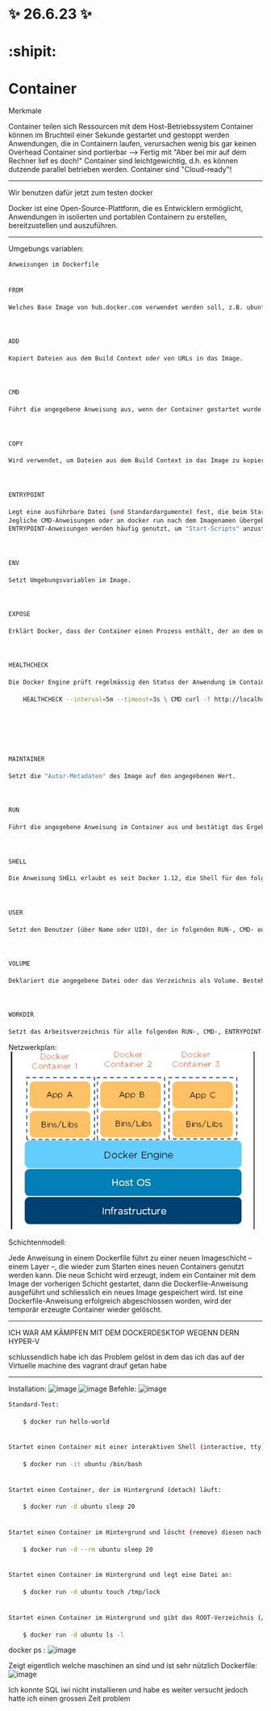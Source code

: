 # :sparkles: 26.6.23 :sparkles: 
# :shipit:
# Container
Merkmale 

Container teilen sich Ressourcen mit dem Host-Betriebssystem
Container können im Bruchteil einer Sekunde gestartet und gestoppt werden
Anwendungen, die in Containern laufen, verursachen wenig bis gar keinen Overhead
Container sind portierbar --> Fertig mit "Aber bei mir auf dem Rechner lief es doch!"
Container sind leichtgewichtig, d.h. es können dutzende parallel betrieben werden.
Container sind "Cloud-ready"!

---------------------- 
Wir benutzen dafür jetzt zum testen docker

Docker ist eine Open-Source-Plattform, die es Entwicklern ermöglicht, Anwendungen in isolierten und portablen Containern zu erstellen, bereitzustellen und auszuführen.

---
Umgebungs variablen:
```bash
Anweisungen im Dockerfile 


FROM

Welches Base Image von hub.docker.com verwendet werden soll, z.B. ubuntu:16.04



ADD

Kopiert Dateien aus dem Build Context oder von URLs in das Image.



CMD

Führt die angegebene Anweisung aus, wenn der Container gestartet wurde. Ist auch ein ENTRYPOINT definiert, wird die Anweisung als Argument für ENTRYPOINT verwendet.



COPY

Wird verwendet, um Dateien aus dem Build Context in das Image zu kopieren. Es gibt die zwei Formen COPY src dest und COPY ["src", "dest"]. Das JSON-Array-Format ist notwendig, wenn die Pfade Leerzeichen enthalten.



ENTRYPOINT

Legt eine ausführbare Datei (und Standardargumente) fest, die beim Start des Containers laufen soll.
Jegliche CMD-Anweisungen oder an docker run nach dem Imagenamen übergebenen Argumente werden als Parameter an das Executable durchgereicht.
ENTRYPOINT-Anweisungen werden häufig genutzt, um "Start-Scripts" anzustossen, die Variablen und Services initialisieren, bevor andere übergebene Argumente ausgewertet werden.



ENV

Setzt Umgebungsvariablen im Image.



EXPOSE

Erklärt Docker, dass der Container einen Prozess enthält, der an dem oder den angegebenen Port(s) lauscht.



HEALTHCHECK

Die Docker Engine prüft regelmässig den Status der Anwendung im Container.

    HEALTHCHECK --interval=5m --timeout=3s \ CMD curl -f http://localhost/ || exit 1`






MAINTAINER

Setzt die "Autor-Metadaten" des Image auf den angegebenen Wert.



RUN

Führt die angegebene Anweisung im Container aus und bestätigt das Ergebnis.



SHELL

Die Anweisung SHELL erlaubt es seit Docker 1.12, die Shell für den folgenden RUN-Befehl zu setzten. So ist es möglich, dass nun auch direkt bash, zsh oder Powershell-Befehle in einem Dockerfile genutzt werden können.



USER

Setzt den Benutzer (über Name oder UID), der in folgenden RUN-, CMD- oder ENTRYPOINT-Anweisungen genutzt werden soll.



VOLUME

Deklariert die angegebene Datei oder das Verzeichnis als Volume. Besteht die Datei oder das Verzeichnis schon im Image, wird sie bzw. es in das Volume kopiert, wenn der Container gestartet wird.



WORKDIR

Setzt das Arbeitsverzeichnis für alle folgenden RUN-, CMD-, ENTRYPOINT-, ADD oder COPY-Anweisungen.
```
Netzwerkplan:
![Alt text](image.png)

Schichtenmodell:

Jede Anweisung in einem Dockerfile führt zu einer neuen Imageschicht – einem Layer –, die wieder zum Starten eines neuen Containers genutzt werden kann.
Die neue Schicht wird erzeugt, indem ein Container mit dem Image der vorherigen Schicht gestartet, dann die Dockerfile-Anweisung ausgeführt und schliesslich ein neues Image gespeichert wird.
Ist eine Dockerfile-Anweisung erfolgreich abgeschlossen worden, wird der temporär erzeugte Container wieder gelöscht. 


---------
ICH WAR AM KÄMPFEN MIT DEM DOCKERDESKTOP WEGENN DERN HYPER-V

schlussendlich habe ich das Problem gelöst in dem das ich das auf der Virtuelle machine des vagrant drauf getan habe

---
Installation:
 ![image](https://github.com/aurora150/M300/assets/52505952/f4898b17-2760-4dd5-b086-e64adb0df34d)
![image](https://github.com/aurora150/M300/assets/52505952/b0c01a11-7d4d-4e01-a244-32803e0f255f)
Befehle:
![image](https://github.com/aurora150/M300/assets/52505952/52a4ea25-2e55-4819-84b2-df811b4d1812)

```bash
Standard-Test:

    $ docker run hello-world


Startet einen Container mit einer interaktiven Shell (interactive, tty):

    $ docker run -it ubuntu /bin/bash


Startet einen Container, der im Hintergrund (detach) läuft:

    $ docker run -d ubuntu sleep 20


Startet einen Container im Hintergrund und löscht (remove) diesen nach Beendigung des Jobs:

    $ docker run -d --rm ubuntu sleep 20


Startet einen Container im Hintergrund und legt eine Datei an:

    $ docker run -d ubuntu touch /tmp/lock


Startet einen Container im Hintergrund und gibt das ROOT-Verzeichnis (/) nach STDOUT aus:

    $ docker run -d ubuntu ls -l
```

docker ps :
![image](https://github.com/aurora150/M300/assets/52505952/8f623156-6a30-40d4-8fca-c0cad7590f43)

Zeigt eigentlich welche maschinen an sind und ist sehr nützlich
Dockerfile:
![image](https://github.com/aurora150/M300/assets/52505952/2b7bf9fc-5e9a-4fbf-acb1-d9ebd51e71e3)

Ich konnte SQL iwi nicht installieren und habe es weiter versucht jedoch hatte ich einen grossen  Zeit problem




